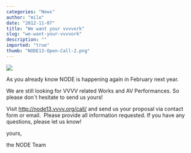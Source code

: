 ```yaml
---
categories: "News"
author: "milo"
date: "2012-11-07"
title: "We want your vvvvork"
slug: "we-want-your-vvvvork"
description: ""
imported: "true"
thumb: "NODE13-Open-Call-2.png"
---
```



![](NODE13-Open-Call-2.png) 

As you already know NODE is happening again in February next year. 

We are still looking for VVVV related Works and AV Performances. So please don´t hesitate to send us yours!

Visit http://node13.vvvv.org/call/ and send us your proposal via contact form or email.  Please provide all information requested. If you have any questions, please let us know!


yours,

the NODE Team